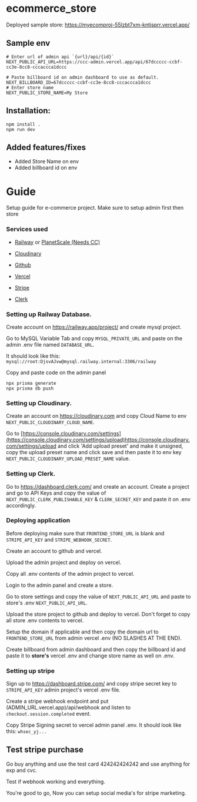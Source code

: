 # ecommerce_store

Deployed sample store: https://myecomproj-55lzbt7xm-kntjsprr.vercel.app/

## Sample env
```
# Enter url of admin api `{url}/api/{id}`
NEXT_PUBLIC_API_URL=https://ccc-admin.vercel.app/api/67dccccc-ccbf-cc3e-8cc8-cccaccca1dccc

# Paste billboard id on admin dashboard to use as default.
NEXT_BILLBOARD_ID=67dccccc-ccbf-cc3e-8cc8-cccaccca1dccc
# Enter store name
NEXT_PUBLIC_STORE_NAME=My Store
```

## Installation:
```
npm install .
npm run dev
```

## Added features/fixes
- Added Store Name on env
- Added billboard id on env


# Guide
Setup guide for e-commerce project. Make sure to setup admin first then store

### Services used
- [Railway](https://railway.app/project/) or [PlanetScale (Needs CC)](https://planetscale.com/)

- [Cloudinary](https://cloudinary.com)

- [Github](https://github.com)

- [Vercel](https://vercel.com)

- [Stripe](https://stripe.com)

- [Clerk](https://clerk.com/)

### Setting up Railway Database.
Create account on https://railway.app/project/ and create mysql project.

Go to MySQL Variable Tab and copy `MYSQL_PRIVATE_URL` and paste on the admin .env file named `DATABASE_URL`.

It should look like this: `mysql://root:DjsvAJvw@mysql.railway.internal:3306/railway`

Copy and paste code on the admin panel
```
npx prisma generate
npx prisma db push
```
### Setting up Cloudinary.
Create an account on https://cloudinary.com and copy Cloud Name to env `NEXT_PUBLIC_CLOUDINARY_CLOUD_NAME`.

Go to [https://console.cloudinary.com/settings](https://console.cloudinary.com/settings/upload)https://console.cloudinary.com/settings/upload and click 'Add upload preset' and make it unsigned, copy the upload preset name and click save and then paste it to env key `NEXT_PUBLIC_CLOUDINARY_UPLOAD_PRESET_NAME` value.

### Setting up Clerk.
Go to https://dashboard.clerk.com/ and create an account.
Create a project and go to API Keys and copy the value of `NEXT_PUBLIC_CLERK_PUBLISHABLE_KEY` & `CLERK_SECRET_KEY` and paste it on .env accordingly.

### Deploying application
Before deploying make sure that `FRONTEND_STORE_URL` is blank and `STRIPE_API_KEY` and `STRIPE_WEBHOOK_SECRET`.

Create an account to github and vercel.

Upload the admin project and deploy on vercel.

Copy all .env contents of the admin project to vercel.

Login to the admin panel and create a store.

Go to store settings and copy the value of `NEXT_PUBLIC_API_URL` and paste to store's .env `NEXT_PUBLIC_API_URL`.

Upload the store project to github and deploy to vercel. Don't forget to copy all store .env contents to vercel.

Setup the domain if applicable and then copy the domain url to `FRONTEND_STORE_URL` from admin vercel .env (NO SLASHES AT THE END).

Create billboard from admin dashboard and then copy the billboard id and paste it to **store's** vercel .env and change store name as well on .env.

### Setting up stripe
Sign up to https://dashboard.stripe.com/ and copy stripe secret key to `STRIPE_API_KEY` admin project's vercel .env file.

Create a stripe webhook endpoint and put (ADMIN_URL.vercel.app)/api/webhook and listen to `checkout.session.completed` event.

Copy Stripe Signing secret to vercel admin panel .env. It should look like this: `whsec_yj...`


## Test stripe purchase
Go buy anything and use the test card 424242424242 and use anything for exp and cvc.

Test if webhook working and everything.

You're good to go, Now you can setup social media's for stripe marketing.
